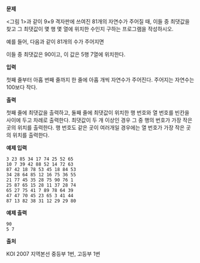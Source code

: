 **문제**

<그림 1>과 같이 9×9 격자판에 쓰여진 81개의 자연수가 주어질 때, 이들 중 최댓값을 찾고 그 최댓값이 몇 행 몇 열에 위치한 수인지 구하는 프로그램을 작성하시오.

예를 들어, 다음과 같이 81개의 수가 주어지면

이들 중 최댓값은 90이고, 이 값은 5행 7열에 위치한다.

 

**입력**

첫째 줄부터 아홉 번째 줄까지 한 줄에 아홉 개씩 자연수가 주어진다. 주어지는 자연수는 100보다 작다.

 

**출력**

첫째 줄에 최댓값을 출력하고, 둘째 줄에 최댓값이 위치한 행 번호와 열 번호를 빈칸을 사이에 두고 차례로 출력한다. 최댓값이 두 개 이상인 경우 그 중 행의 번호가 가장 작은 곳의 위치를 출력한다. 행 번호도 같은 곳이 여러개일 경우에는 열 번호가 가장 작은 곳의 위치를 출력한다.

 

**예제 입력**

```
3 23 85 34 17 74 25 52 65 
10 7 39 42 88 52 14 72 63 
87 42 18 78 53 45 18 84 53 
34 28 64 85 12 16 75 36 55 
21 77 45 35 28 75 90 76 1 
25 87 65 15 28 11 37 28 74 
65 27 75 41 7 89 78 64 39 
47 47 70 45 23 65 3 41 44 
87 13 82 38 31 12 29 29 80
```





**예제 출력**

```
90 
5 7
```





 

**출처**

KOI 2007 지역본선 중등부 1번, 고등부 1번